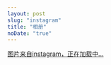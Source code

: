 ```yaml
---
layout: post
slug: "instagram"
title: "相册"
noDate: "true"
---
```

<div class="instagram" data-client-id="a0d4bd    ab154b4c689aff70602cb34a2c" data-user-id="438522285">
    <a href="http://instagram.com/litten225" target="_blank" class="open-ins">图片来自instagram，正在加载中…</a>
</div>
<script src="/js/jquery.lazyload.js"></script>
<script src="/js/instagram.js"></script>

